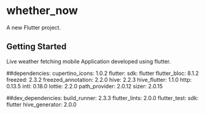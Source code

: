 # whether_now

A new Flutter project.

## Getting Started

Live weather fetching mobile Application developed using flutter.

##dependencies:
  cupertino_icons: 1.0.2
  flutter:
    sdk: flutter
  flutter_bloc: 8.1.2
  freezed: 2.3.2
  freezed_annotation: 2.2.0
  hive: 2.2.3
  hive_flutter: 1.1.0
  http: 0.13.5
  intl: 0.18.0
  lottie: 2.2.0
  path_provider: 2.0.12
  sizer: 2.0.15

##dev_dependencies:
  build_runner: 2.3.3
  flutter_lints: 2.0.0
  flutter_test:
    sdk: flutter
  hive_generator: 2.0.0
